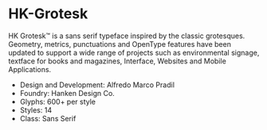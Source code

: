 # HK-Grotesk
 HK Grotesk™ is a sans serif typeface inspired by the classic grotesques.   Geometry, metrics, punctuations and OpenType features have been updated to support a wide range of projects such as environmental signage, textface for books and magazines, Interface, Websites and Mobile Applications.

- Design and Development: Alfredo Marco Pradil
- Foundry: Hanken Design Co.
- Glyphs: 600+ per style
- Styles: 14
- Class: Sans Serif
